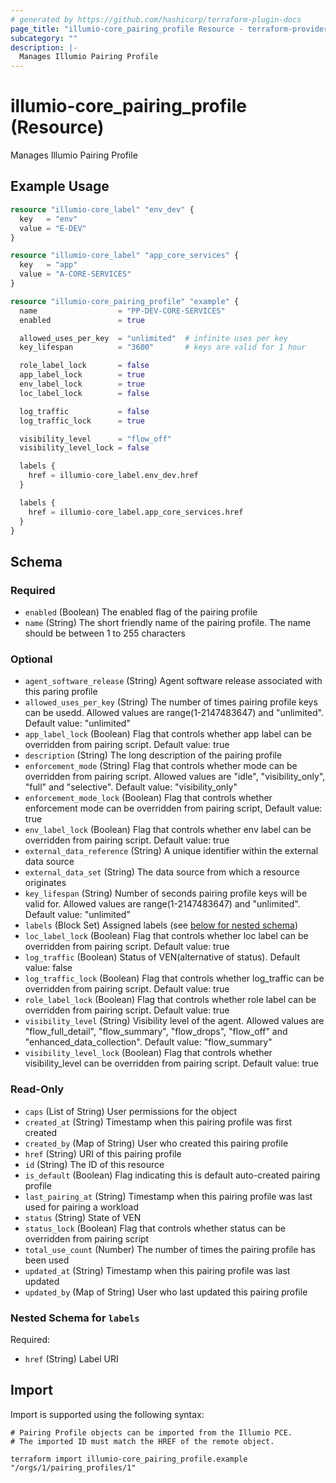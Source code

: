 ```yaml
---
# generated by https://github.com/hashicorp/terraform-plugin-docs
page_title: "illumio-core_pairing_profile Resource - terraform-provider-illumio-core"
subcategory: ""
description: |-
  Manages Illumio Pairing Profile
---
```


# illumio-core_pairing_profile (Resource)

Manages Illumio Pairing Profile

## Example Usage

```terraform
resource "illumio-core_label" "env_dev" {
  key   = "env"
  value = "E-DEV"
}

resource "illumio-core_label" "app_core_services" {
  key   = "app"
  value = "A-CORE-SERVICES"
}

resource "illumio-core_pairing_profile" "example" {
  name                  = "PP-DEV-CORE-SERVICES"
  enabled               = true

  allowed_uses_per_key  = "unlimited"  # infinite uses per key
  key_lifespan          = "3600"       # keys are valid for 1 hour

  role_label_lock       = false
  app_label_lock        = true
  env_label_lock        = true
  loc_label_lock        = false

  log_traffic           = false
  log_traffic_lock      = true

  visibility_level      = "flow_off"
  visibility_level_lock = false

  labels {
    href = illumio-core_label.env_dev.href
  }

  labels {
    href = illumio-core_label.app_core_services.href
  }
}
```

<!-- schema generated by tfplugindocs -->
## Schema

### Required

- `enabled` (Boolean) The enabled flag of the pairing profile
- `name` (String) The short friendly name of the pairing profile. The name should be between 1 to 255 characters

### Optional

- `agent_software_release` (String) Agent software release associated with this paring profile
- `allowed_uses_per_key` (String) The number of times pairing profile keys can be usedd. Allowed values are range(1-2147483647) and "unlimited". Default value: "unlimited"
- `app_label_lock` (Boolean) Flag that controls whether app label can be overridden from pairing script. Default value: true
- `description` (String) The long description of the pairing profile
- `enforcement_mode` (String) Flag that controls whether mode can be overridden from pairing script. Allowed values are "idle", "visibility_only", "full" and "selective". Default value: "visibility_only"
- `enforcement_mode_lock` (Boolean) Flag that controls whether enforcement mode can be overridden from pairing script, Default value: true
- `env_label_lock` (Boolean) Flag that controls whether env label can be overridden from pairing script. Default value: true
- `external_data_reference` (String) A unique identifier within the external data source
- `external_data_set` (String) The data source from which a resource originates
- `key_lifespan` (String) Number of seconds pairing profile keys will be valid for. Allowed values are range(1-2147483647) and "unlimited". Default value: "unlimited"
- `labels` (Block Set) Assigned labels (see [below for nested schema](#nestedblock--labels))
- `loc_label_lock` (Boolean) Flag that controls whether loc label can be overridden from pairing script. Default value: true
- `log_traffic` (Boolean) Status of VEN(alternative of status). Default value: false
- `log_traffic_lock` (Boolean) Flag that controls whether log_traffic can be overridden from pairing script. Default value: true
- `role_label_lock` (Boolean) Flag that controls whether role label can be overridden from pairing script. Default value: true
- `visibility_level` (String) Visibility level of the agent. Allowed values are "flow_full_detail", "flow_summary", "flow_drops", "flow_off" and "enhanced_data_collection". Default value: "flow_summary"
- `visibility_level_lock` (Boolean) Flag that controls whether visibility_level can be overridden from pairing script. Default value: true

### Read-Only

- `caps` (List of String) User permissions for the object
- `created_at` (String) Timestamp when this pairing profile was first created
- `created_by` (Map of String) User who created this pairing profile
- `href` (String) URI of this pairing profile
- `id` (String) The ID of this resource
- `is_default` (Boolean) Flag indicating this is default auto-created pairing profile
- `last_pairing_at` (String) Timestamp when this pairing profile was last used for pairing a workload
- `status` (String) State of VEN
- `status_lock` (Boolean) Flag that controls whether status can be overridden from pairing script
- `total_use_count` (Number) The number of times the pairing profile has been used
- `updated_at` (String) Timestamp when this pairing profile was last updated
- `updated_by` (Map of String) User who last updated this pairing profile

<a id="nestedblock--labels"></a>
### Nested Schema for `labels`

Required:

- `href` (String) Label URI

## Import

Import is supported using the following syntax:

```shell
# Pairing Profile objects can be imported from the Illumio PCE.
# The imported ID must match the HREF of the remote object.

terraform import illumio-core_pairing_profile.example "/orgs/1/pairing_profiles/1"
```
